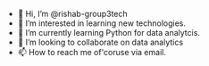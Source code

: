 - 👋 Hi, I’m @rishab-group3tech
- 👀 I’m interested in learning new technologies.
- 🌱 I’m currently learning Python for data analytcis.
- 💞️ I’m looking to collaborate on data analytics
- 📫 How to reach me of'coruse via email.

<!---
rishab-group3tech/rishab-group3tech is a ✨ special ✨ repository because its `README.md` (this file) appears on your GitHub profile.
You can click the Preview link to take a look at your changes.
--->
